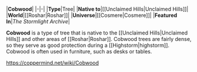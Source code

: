 |**Cobwood**|
|-|-|
|**Type**|Tree|
|**Native to**|[[Unclaimed Hills\|Unclaimed Hills]]|
|**World**|[[Roshar\|Roshar]]|
|**Universe**|[[Cosmere\|Cosmere]]|
|**Featured In**|*The Stormlight Archive*|

**Cobwood** is a type of tree that is native to the [[Unclaimed Hills\|Unclaimed Hills]] and other areas of [[Roshar\|Roshar]].
Cobwood trees are fairly dense, so they serve as good protection during a [[Highstorm\|highstorm]]. Cobwood is often used in furniture, such as desks or tables.



https://coppermind.net/wiki/Cobwood